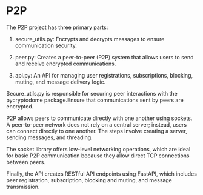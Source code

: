 # P2P

The P2P project has three primary parts:

 1) secure_utils.py: Encrypts and decrypts messages to ensure communication security.

 2) peer.py: Creates a peer-to-peer (P2P) system that allows users to send and receive encrypted communications.

 3) api.py: An API for managing user registrations, subscriptions, blocking, muting, and message delivery logic.


Secure_utils.py is responsible for securing peer interactions with the pycryptodome package.Ensure that communications sent by peers are encrypted.


P2P allows peers to communicate directly with one another using sockets. A peer-to-peer network does not rely on a central server; instead, users can connect directly to one another. The steps involve creating a server, sending messages, and threading.

The socket library offers low-level networking operations, which are ideal for basic P2P communication because they allow direct TCP connections between peers.


Finally, the API creates RESTful API endpoints using FastAPI, which includes peer registration, subscription, blocking and muting, and message transmission. 


